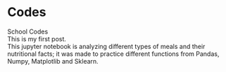 # Codes
School Codes \
This is my first post.\
This jupyter notebook is analyzing different types of meals and their nutritional facts; it was made to practice different functions from Pandas, Numpy, Matplotlib and Sklearn.
